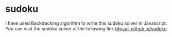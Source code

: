 # sudoku

I have used Backtracking algorithm to write this sudoku solver in Javascript.
You can visit the sudoku solver at the following link 
<a target="_blank" href="http://bhrzali.github.io/sudoku">bhrzali.github.io/sudoku</a>
